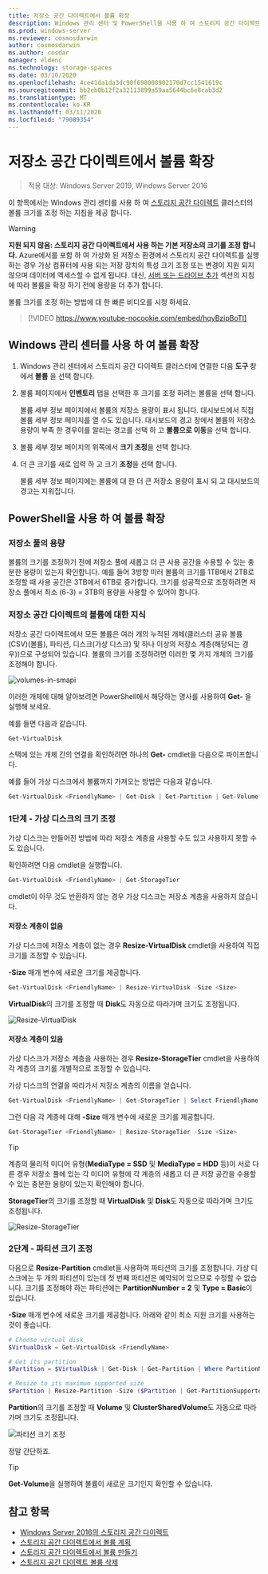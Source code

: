 ```yaml
---
title: 저장소 공간 다이렉트에서 볼륨 확장
description: Windows 관리 센터 및 PowerShell을 사용 하 여 스토리지 공간 다이렉트 볼륨의 크기를 조정 하는 방법입니다.
ms.prod: windows-server
ms.reviewer: cosmosdarwin
author: cosmosdarwin
ms.author: cosdar
manager: eldenc
ms.technology: storage-spaces
ms.date: 03/10/2020
ms.openlocfilehash: 4ce41da1da3dc90f698008902170d7cc1541619c
ms.sourcegitcommit: bb2eb0b12f2a32113899a59aa5644bc6e8cab3d2
ms.translationtype: MT
ms.contentlocale: ko-KR
ms.lasthandoff: 03/11/2020
ms.locfileid: "79089354"
---
```

# <a name="extending-volumes-in-storage-spaces-direct"></a>저장소 공간 다이렉트에서 볼륨 확장
> 적용 대상: Windows Server 2019, Windows Server 2016

이 항목에서는 Windows 관리 센터를 사용 하 여 [스토리지 공간 다이렉트](storage-spaces-direct-overview.md) 클러스터의 볼륨 크기를 조정 하는 지침을 제공 합니다.

> [!WARNING]
> **지원 되지 않음: 스토리지 공간 다이렉트에서 사용 하는 기본 저장소의 크기를 조정 합니다.** Azure에서를 포함 하 여 가상화 된 저장소 환경에서 스토리지 공간 다이렉트를 실행 하는 경우 가상 컴퓨터에 사용 되는 저장 장치의 특성 크기 조정 또는 변경이 지원 되지 않으며 데이터에 액세스할 수 없게 됩니다. 대신, [서버 또는 드라이브 추가](add-nodes.md) 섹션의 지침에 따라 볼륨을 확장 하기 전에 용량을 더 추가 합니다.

볼륨 크기를 조정 하는 방법에 대 한 빠른 비디오를 시청 하세요.

> [!VIDEO https://www.youtube-nocookie.com/embed/hqyBzipBoTI]

## <a name="extending-volumes-using-windows-admin-center"></a>Windows 관리 센터를 사용 하 여 볼륨 확장

1. Windows 관리 센터에서 스토리지 공간 다이렉트 클러스터에 연결한 다음 **도구** 창에서 **볼륨** 을 선택 합니다.
2. 볼륨 페이지에서 **인벤토리** 탭을 선택한 후 크기를 조정 하려는 볼륨을 선택 합니다.

    볼륨 세부 정보 페이지에서 볼륨의 저장소 용량이 표시 됩니다. 대시보드에서 직접 볼륨 세부 정보 페이지를 열 수도 있습니다. 대시보드의 경고 창에서 볼륨의 저장소 용량이 부족 한 경우이를 알리는 경고를 선택 하 고 **볼륨으로 이동**을 선택 합니다.

4. 볼륨 세부 정보 페이지의 위쪽에서 **크기 조정**을 선택 합니다.
5. 더 큰 크기를 새로 입력 하 고 크기 **조정**을 선택 합니다.

    볼륨 세부 정보 페이지에는 볼륨에 대 한 더 큰 저장소 용량이 표시 되 고 대시보드의 경고는 지워집니다.

## <a name="extending-volumes-using-powershell"></a>PowerShell을 사용 하 여 볼륨 확장

### <a name="capacity-in-the-storage-pool"></a>저장소 풀의 용량

볼륨의 크기를 조정하기 전에 저장소 풀에 새롭고 더 큰 사용 공간을 수용할 수 있는 충분한 용량이 있는지 확인합니다. 예를 들어 3방향 미러 볼륨의 크기를 1TB에서 2TB로 조정할 때 사용 공간은 3TB에서 6TB로 증가합니다. 크기를 성공적으로 조정하려면 저장소 풀에서 최소 (6-3) = 3TB의 용량을 사용할 수 있어야 합니다.

### <a name="familiarity-with-volumes-in-storage-spaces"></a>저장소 공간 다이렉트의 볼륨에 대한 지식

저장소 공간 다이렉트에서 모든 볼륨은 여러 개의 누적된 개체(클러스터 공유 볼륨(CSV)(볼륨), 파티션, 디스크(가상 디스크) 및 하나 이상의 저장소 계층(해당되는 경우))으로 구성되어 있습니다. 볼륨의 크기를 조정하려면 이러한 몇 가지 개체의 크기를 조정해야 합니다.

![volumes-in-smapi](media/resize-volumes/volumes-in-smapi.png)

이러한 개체에 대해 알아보려면 PowerShell에서 해당하는 명사를 사용하여 **Get-** 을 실행해 보세요.

예를 들면 다음과 같습니다.

```PowerShell
Get-VirtualDisk
```

스택에 있는 개체 간의 연결을 확인하려면 하나의 **Get-** cmdlet을 다음으로 파이프합니다.

예를 들어 가상 디스크에서 볼륨까지 가져오는 방법은 다음과 같습니다.

```PowerShell
Get-VirtualDisk <FriendlyName> | Get-Disk | Get-Partition | Get-Volume 
```

### <a name="step-1--resize-the-virtual-disk"></a>1단계 - 가상 디스크의 크기 조정

가상 디스크는 만들어진 방법에 따라 저장소 계층을 사용할 수도 있고 사용하지 못할 수도 있습니다.

확인하려면 다음 cmdlet을 실행합니다.

```PowerShell
Get-VirtualDisk <FriendlyName> | Get-StorageTier 
```

cmdlet이 아무 것도 반환하지 않는 경우 가상 디스크는 저장소 계층을 사용하지 않습니다.

#### <a name="no-storage-tiers"></a>저장소 계층이 없음

가상 디스크에 저장소 계층이 없는 경우 **Resize-VirtualDisk** cmdlet을 사용하여 직접 크기를 조정할 수 있습니다.

**-Size** 매개 변수에 새로운 크기를 제공합니다.

```PowerShell
Get-VirtualDisk <FriendlyName> | Resize-VirtualDisk -Size <Size>
```

**VirtualDisk**의 크기를 조정할 때 **Disk**도 자동으로 따라가며 크기도 조정됩니다.

![Resize-VirtualDisk](media/resize-volumes/Resize-VirtualDisk.gif)

#### <a name="with-storage-tiers"></a>저장소 계층이 있음

가상 디스크가 저장소 계층을 사용하는 경우 **Resize-StorageTier** cmdlet을 사용하여 각 계층의 크기를 개별적으로 조정할 수 있습니다.

가상 디스크의 연결을 따라가서 저장소 계층의 이름을 얻습니다.

```PowerShell
Get-VirtualDisk <FriendlyName> | Get-StorageTier | Select FriendlyName
```

그런 다음 각 계층에 대해 **-Size** 매개 변수에 새로운 크기를 제공합니다.

```PowerShell
Get-StorageTier <FriendlyName> | Resize-StorageTier -Size <Size>
```

> [!TIP]
> 계층의 물리적 미디어 유형(**MediaType = SSD** 및 **MediaType = HDD** 등)이 서로 다른 경우 저장소 풀에 있는 각 미디어 유형에 각 계층의 새롭고 더 큰 저장 공간을 수용할 수 있는 충분한 용량이 있는지 확인해야 합니다.

**StorageTier**의 크기를 조정할 때 **VirtualDisk** 및 **Disk**도 자동으로 따라가며 크기도 조정됩니다.

![Resize-StorageTier](media/resize-volumes/Resize-StorageTier.gif)

### <a name="step-2--resize-the-partition"></a>2단계 - 파티션 크기 조정

다음으로 **Resize-Partition** cmdlet을 사용하여 파티션의 크기를 조정합니다. 가상 디스크에는 두 개의 파티션이 있는데 첫 번째 파티션은 예약되어 있으므로 수정할 수 없습니다. 크기를 조정해야 하는 파티션에는 **PartitionNumber = 2** 및 **Type = Basic**이 있습니다.

**-Size** 매개 변수에 새로운 크기를 제공합니다. 아래와 같이 최소 지원 크기를 사용하는 것이 좋습니다.

```PowerShell
# Choose virtual disk
$VirtualDisk = Get-VirtualDisk <FriendlyName>

# Get its partition
$Partition = $VirtualDisk | Get-Disk | Get-Partition | Where PartitionNumber -Eq 2

# Resize to its maximum supported size 
$Partition | Resize-Partition -Size ($Partition | Get-PartitionSupportedSize).SizeMax
```

**Partition**의 크기를 조정할 때 **Volume** 및 **ClusterSharedVolume**도 자동으로 따라가며 크기도 조정됩니다.

![파티션 크기 조정](media/resize-volumes/Resize-Partition.gif)

정말 간단하죠.

> [!TIP]
> **Get-Volume**을 실행하여 볼륨이 새로운 크기인지 확인할 수 있습니다.

## <a name="see-also"></a>참고 항목

- [Windows Server 2016의 스토리지 공간 다이렉트](storage-spaces-direct-overview.md)
- [스토리지 공간 다이렉트에서 볼륨 계획](plan-volumes.md)
- [스토리지 공간 다이렉트에서 볼륨 만들기](create-volumes.md)
- [스토리지 공간 다이렉트 볼륨 삭제](delete-volumes.md)
